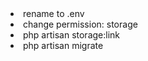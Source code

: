 <li>rename to .env</li>
<li>change permission: storage</li>
<li>php artisan storage:link</li>
<li>php artisan migrate</li>
